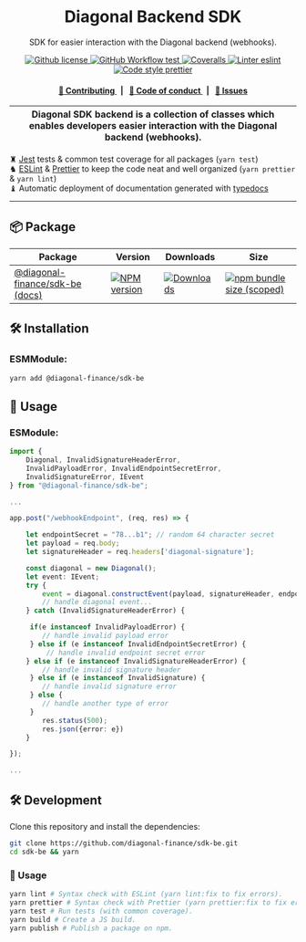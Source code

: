 <p align="center">
    <h1 align="center">
        Diagonal Backend SDK
    </h1>
    <p align="center">SDK for easier interaction with the Diagonal backend (webhooks).</p>
</p>

<p align="center">
    <a href="https://github.com/diagonal-finance/sdk-be/blob/master/LICENSE">
        <img alt="Github license" src="https://img.shields.io/github/license/diagonal-finance/sdk-be.svg?style=flat-square">
    </a>
    <a href="https://github.com/diagonal-finance/sdk-be/actions?query=workflow%3Atest">
        <img alt="GitHub Workflow test" src="https://img.shields.io/github/workflow/status/diagonal-finance/sdk-be/test?label=test&style=flat-square&logo=github">
    </a>
    <a href="https://coveralls.io/github/diagonal-finance/sdk-be">
        <img alt="Coveralls" src="https://img.shields.io/coveralls/github/diagonal-finance/sdk-be?label=coverage (ts)&style=flat-square&logo=coveralls">
    </a>
    <a href="https://eslint.org/">
        <img alt="Linter eslint" src="https://img.shields.io/badge/linter-eslint-8080f2?style=flat-square&logo=eslint">
    </a>
    <a href="https://prettier.io/">
        <img alt="Code style prettier" src="https://img.shields.io/badge/code%20style-prettier-f8bc45?style=flat-square&logo=prettier">
    </a>
</p>

<div align="center">
    <h4>
        <a href="/CONTRIBUTING.md">
            👥 Contributing
        </a>
        <span>&nbsp;&nbsp;|&nbsp;&nbsp;</span>
        <a href="/CODE_OF_CONDUCT.md">
            🤝 Code of conduct
        </a>
        <span>&nbsp;&nbsp;|&nbsp;&nbsp;</span>
        <a href="https://github.com/diagonal-finance/sdk-be/issues/new/choose">
            🔎 Issues
        </a>
    </h4>
</div>

| Diagonal SDK backend is a collection of classes which enables developers easier interaction with the Diagonal backend (webhooks). |
| --------------------------------------------------------------------------------------------------------------------------------- |

♜ [Jest](https://jestjs.io/) tests & common test coverage for all packages (`yarn test`)\
♞ [ESLint](https://eslint.org/) & [Prettier](https://prettier.io/) to keep the code neat and well organized (`yarn prettier` & `yarn lint`)\
♝ Automatic deployment of documentation generated with [typedocs](https://typedoc.org/)

---

## 📦 Package

<table>
    <th>Package</th>
    <th>Version</th>
    <th>Downloads</th>
    <th>Size</th>
    <tbody>
        <tr>
            <td>
                <a href="https://github.com/diagonal-finance/sdk-be">
                    @diagonal-finance/sdk-be
                </a>
                 <a href="https://github.com/diagonal-finance/sdk-be">
                    (docs)
                </a>
            </td>
            <td>
                <!-- NPM version -->
                <a href="https://npmjs.org/package/@diagonal-finance/sdk-be">
                    <img src="https://img.shields.io/npm/v/@diagonal-finance/sdk-be.svg?style=flat-square" alt="NPM version" />
                </a>
            </td>
            <td>
                <!-- Downloads -->
                <a href="https://npmjs.org/package/@diagonal-finance/sdk-be">
                    <img src="https://img.shields.io/npm/dm/@diagonal-finance/sdk-be.svg?style=flat-square" alt="Downloads" />
                </a>
            </td>
            <td>
                <!-- Size -->
                <a href="https://bundlephobia.com/package/@diagonal-finance/sdk-be">
                    <img src="https://img.shields.io/bundlephobia/minzip/@diagonal-finance/sdk-be" alt="npm bundle size (scoped)" />
                </a>
            </td>
        </tr>
    <tbody>
</table>

## 🛠 Installation

### ESMModule:

```bash
yarn add @diagonal-finance/sdk-be
```

## 📜 Usage

### ESModule:

```typescript
import {
    Diagonal, InvalidSignatureHeaderError,
    InvalidPayloadError, InvalidEndpointSecretError,
    InvalidSignatureError, IEvent
} from "@diagonal-finance/sdk-be";

...

app.post("/webhookEndpoint", (req, res) => {

    let endpointSecret = "78...b1"; // random 64 character secret
    let payload = req.body;
    let signatureHeader = req.headers['diagonal-signature'];

    const diagonal = new Diagonal();
    let event: IEvent;
    try {
        event = diagonal.constructEvent(payload, signatureHeader, endpointSecret);
        // handle diagonal event...
    } catch (InvalidSignatureHeaderError) {

     if(e instanceof InvalidPayloadError) {
        // handle invalid payload error
     } else if (e instanceof InvalidEndpointSecretError) {
         // handle invalid endpoint secret error
    } else if (e instanceof InvalidSignatureHeaderError) {
        // handle invalid signature header
     } else if (e instanceof InvalidSignature) {
        // handle invalid signature error
     } else {
        // handle another type of error
     }
        res.status(500);
        res.json({error: e})
    }

});

...

```

## 🛠 Development

Clone this repository and install the dependencies:

```bash
git clone https://github.com/diagonal-finance/sdk-be.git
cd sdk-be && yarn
```

### 📜 Usage

```bash
yarn lint # Syntax check with ESLint (yarn lint:fix to fix errors).
yarn prettier # Syntax check with Prettier (yarn prettier:fix to fix errors).
yarn test # Run tests (with common coverage).
yarn build # Create a JS build.
yarn publish # Publish a package on npm.
```
